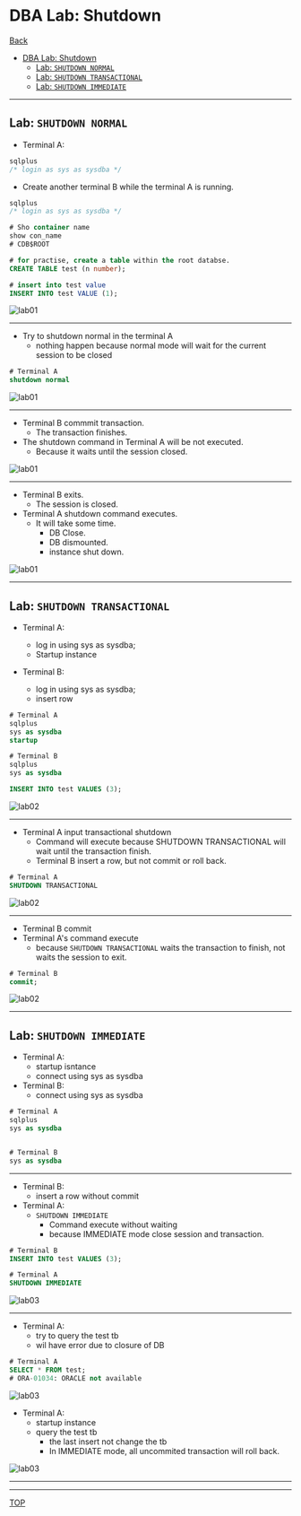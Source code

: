 # DBA Lab: Shutdown

[Back](../../index.md)

- [DBA Lab: Shutdown](#dba-lab-shutdown)
  - [Lab: `SHUTDOWN NORMAL`](#lab-shutdown-normal)
  - [Lab: `SHUTDOWN TRANSACTIONAL`](#lab-shutdown-transactional)
  - [Lab: `SHUTDOWN IMMEDIATE`](#lab-shutdown-immediate)

---

## Lab: `SHUTDOWN NORMAL`

- Terminal A:

```sql
sqlplus
/* login as sys as sysdba */

```

- Create another terminal B while the terminal A is running.

```sql
sqlplus
/* login as sys as sysdba */

# Sho container name
show con_name
# CDB$ROOT

# for practise, create a table within the root databse.
CREATE TABLE test (n number);

# insert into test value
INSERT INTO test VALUE (1);

```

![lab01](./pic/lab0101.png)

---

- Try to shutdown normal in the terminal A
  - nothing happen because normal mode will wait for the current session to be closed

```sql
# Terminal A
shutdown normal
```

![lab01](./pic/lab0102.png)

---

- Terminal B commmit transaction.
  - The transaction finishes.
- The shutdown command in Terminal A will be not executed.
  - Because it waits until the session closed.

![lab01](./pic/lab0103.png)

---

- Terminal B exits.
  - The session is closed.
- Terminal A shutdown command executes.
  - It will take some time.
    - DB Close.
    - DB dismounted.
    - instance shut down.

![lab01](./pic/lab0104.png)

---

## Lab: `SHUTDOWN TRANSACTIONAL`

- Terminal A:

  - log in using sys as sysdba;
  - Startup instance

- Terminal B:
  - log in using sys as sysdba;
  - insert row

```sql
# Terminal A
sqlplus
sys as sysdba
startup

# Terminal B
sqlplus
sys as sysdba

INSERT INTO test VALUES (3);
```

![lab02](./pic/lab0201.png)

---

- Terminal A input transactional shutdown
  - Command will execute because SHUTDOWN TRANSACTIONAL will wait until the transaction finish.
  - Terminal B insert a row, but not commit or roll back.

```sql
# Terminal A
SHUTDOWN TRANSACTIONAL
```

![lab02](./pic/lab0202.png)

---

- Terminal B commit
- Terminal A's command execute
  - because `SHUTDOWN TRANSACTIONAL` waits the transaction to finish, not waits the session to exit.

```sql
# Terminal B
commit;
```

![lab02](./pic/lab0203.png)

---

## Lab: `SHUTDOWN IMMEDIATE`

- Terminal A:
  - startup isntance
  - connect using sys as sysdba
- Terminal B:
  - connect using sys as sysdba

```sql
# Terminal A
sqlplus
sys as sysdba


# Terminal B
sys as sysdba
```

---

- Terminal B:
  - insert a row without commit
- Terminal A:
  - `SHUTDOWN IMMEDIATE`
    - Command execute without waiting
    - because IMMEDIATE mode close session and transaction.

```sql
# Terminal B
INSERT INTO test VALUES (3);

# Terminal A
SHUTDOWN IMMEDIATE
```

![lab03](./pic/lab0301.png)

---

- Terminal A:
  - try to query the test tb
  - wil have error due to closure of DB

```sql
# Terminal A
SELECT * FROM test;
# ORA-01034: ORACLE not available
```

![lab03](./pic/lab0302.png)

- Terminal A:
  - startup instance
  - query the test tb
    - the last insert not change the tb
    - In IMMEDIATE mode, all uncommited transaction will roll back.

![lab03](./pic/lab0303.png)

---

---

[TOP](#dba-lab-shutdown)
